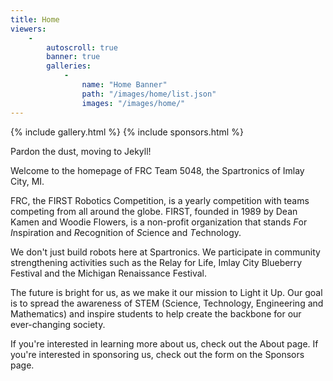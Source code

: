 ```yaml
---
title: Home
viewers:
    -
        autoscroll: true
        banner: true
        galleries: 
            -
                name: "Home Banner"
                path: "/images/home/list.json"
                images: "/images/home/"
---
```

{% include gallery.html %}
{% include sponsors.html %}

<p class="alert">Pardon the dust, moving to Jekyll!</p>

Welcome to the homepage of FRC Team 5048, the Spartronics of Imlay City, MI.

FRC, the FIRST Robotics Competition, is a yearly competition with teams competing from all around the globe. FIRST, founded in 1989 by Dean Kamen and Woodie Flowers, is a non-profit organization that stands *F*or *I*nspiration and *R*ecognition of *S*cience and *T*echnology.

We don't just build robots here at Spartronics. We participate in community strengthening activities such as the Relay for Life, Imlay City Blueberry Festival and the Michigan Renaissance Festival.

The future is bright for us, as we make it our mission to Light it Up. Our goal is to spread the awareness of STEM (Science, Technology, Engineering and Mathematics) and inspire students to help create the backbone for our ever-changing society.

If you're interested in learning more about us, check out the About page. If you're interested in sponsoring us, check out the form on the Sponsors page.
